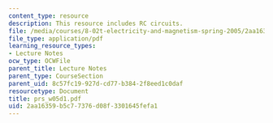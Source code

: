 ```yaml
---
content_type: resource
description: This resource includes RC circuits.
file: /media/courses/8-02t-electricity-and-magnetism-spring-2005/2aa16359b5c77376d08f3301645fefa1_prs_w05d1.pdf
file_type: application/pdf
learning_resource_types:
- Lecture Notes
ocw_type: OCWFile
parent_title: Lecture Notes
parent_type: CourseSection
parent_uid: 8c57fc19-927d-cd77-b384-2f8eed1c0daf
resourcetype: Document
title: prs_w05d1.pdf
uid: 2aa16359-b5c7-7376-d08f-3301645fefa1
---
```

